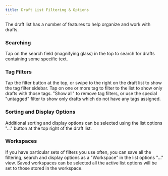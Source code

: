 ```yaml
---
title: Draft List Filtering & Options
---
```


The draft list has a number of features to help organize and work with drafts.

### Searching

Tap on the search field (magnifying glass) in the top to search for drafts containing some specific text.

### Tag Filters

Tap the filter button at the top, or swipe to the right on the draft list to show the tag filter sidebar. Tap on one or more tag to filter to the list to show only drafts with those tags. "Show all" to remove tag filters, or use the special "untagged" filter to show only drafts which do not have any tags assigned.

### Sorting and Display Options

Additional sorting and display options can be selected using the list options "..." button at the top right of the draft list.

### Workspaces

If you have particular sets of filters you use often, you can save all the filtering, search and display options as a "Workspace" in the list options "..." view. Saved workspaces can be selected all the active list options will be set to those stored in the workspace.
